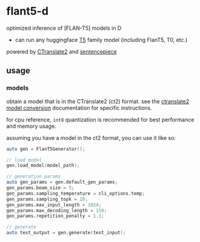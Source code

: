 # flant5-d

optimized inference of [FLAN-T5] models in D

+ can run any huggingface [T5](https://huggingface.co/transformers/model_doc/t5.html) family model (including FlanT5, T0, etc.)

powered by [CTranslate2](https://github.com/OpenNMT/CTranslate2) and [sentencepiece](https://github.com/google/sentencepiece)

## usage

### models

obtain a model that is in the CTranslate2 (ct2) format. see the [ctranslate2 model conversion](https://opennmt.net/CTranslate2/conversion.html) documentation for specific instructions.

for cpu reference, `int8` quantization is recommended for best performance and memory usage.

assuming you have a model in the ct2 format, you can use it like so:

```d
auto gen = FlanT5Generator();

// load model
gen.load_model(model_path);

// generation params
auto gen_params = gen.default_gen_params;
gen_params.beam_size = 5;
gen_params.sampling_temperature = cli_options.temp;
gen_params.sampling_topk = 10;
gen_params.max_input_length = 1024;
gen_params.max_decoding_length = 150;
gen_params.repetition_penalty = 1.1;

// generate
auto test_output = gen.generate(test_input);
```

